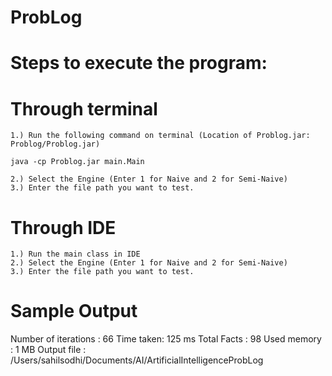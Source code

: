 # ProbLog

# Steps to execute the program:

# Through terminal

	1.) Run the following command on terminal (Location of Problog.jar: Problog/Problog.jar)

	java -cp Problog.jar main.Main
	
	2.) Select the Engine (Enter 1 for Naive and 2 for Semi-Naive)
	3.) Enter the file path you want to test.



# Through IDE

	1.) Run the main class in IDE
	2.) Select the Engine (Enter 1 for Naive and 2 for Semi-Naive)
	3.) Enter the file path you want to test.

# Sample Output
Number of iterations : 66
Time taken: 125 ms
Total Facts : 98
Used memory : 1 MB
Output file : /Users/sahilsodhi/Documents/AI/ArtificialIntelligenceProbLog
